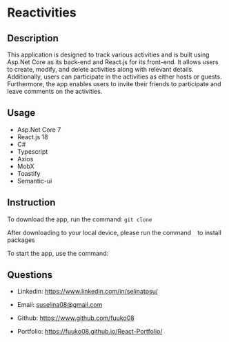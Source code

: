 # Reactivities

## Description

This application is designed to track various activities and is built using Asp.Net Core as its back-end and React.js for its front-end. 
It allows users to create, modify, and delete activities along with relevant details. Additionally, users can participate in the activities as either hosts or guests. Furthermore, the app enables users to invite their friends to participate and leave comments on the activities.

## Usage

* Asp.Net Core 7
* React.js 18
* C#
* Typescript
* Axios
* MobX
* Toastify
* Semantic-ui

## Instruction

To download the app, run the command: ```git clone ```

After downloading to your local device, please run the command ``` ``` to install packages

To start the app, use the command: ``` ```

## Questions

* Linkedin: https://www.linkedin.com/in/selinatpsu/

* Email: suselina08@gmail.com

* Github: https://www.github.com/fuuko08

* Portfolio: https://fuuko08.github.io/React-Portfolio/
